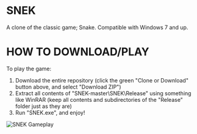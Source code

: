 # SNEK
A clone of the classic game; Snake. Compatible with Windows 7 and up.

HOW TO DOWNLOAD/PLAY
===========
To play the game:
1. Download the entire repository (click the green "Clone or Download" button above, and select "Download ZIP")
2. Extract all contents of "SNEK-master\SNEK\Release" using something like WinRAR (keep all contents and subdirectories of the "Release" folder just as they are)
3. Run "SNEK.exe", and enjoy!

![SNEK Gameplay](https://static.wixstatic.com/media/dfc191_2b8c85309d6d4e989cf115a14c6ed5cb~mv2.png/v1/fill/w_559,h_289,al_c,q_85,usm_0.66_1.00_0.01/snake%20sc%20big.webp)
